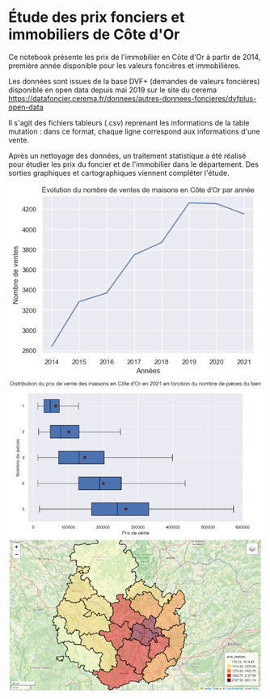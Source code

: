 # Étude des prix fonciers et immobiliers de Côte d'Or

Ce notebook présente les prix de l'immobilier en Côte d'Or à partir de 2014, première année disponible pour les valeurs foncières et immobilières.

Les données sont issues de la base DVF+ (demandes de valeurs foncières) disponible en open data depuis mai 2019 sur le site du cerema https://datafoncier.cerema.fr/donnees/autres-donnees-foncieres/dvfplus-open-data

Il s'agit des fichiers tableurs (.csv) reprenant les informations de la table mutation : dans ce format, chaque ligne correspond aux informations d'une vente.

Après un nettoyage des données, un traitement statistique a été réalisé pour étudier les prix du foncier et de l'immobilier dans le département. Des sorties graphiques et cartographiques viennent compléter l'étude.

![aperçu](https://github.com/jonathanDickelmann/prix_immobilier/blob/main/img/1.PNG)
![aperçu](https://github.com/jonathanDickelmann/prix_immobilier/blob/main/img/2.PNG)
![aperçu](https://github.com/jonathanDickelmann/prix_immobilier/blob/main/img/3.PNG)
